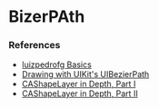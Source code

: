 # BizerPAth

### References
 - [luizpedrofg Basics](https://luizpedrofg.medium.com/b%C3%A9zier-fundaments-for-swift-e8be3eec22fd)
 - [Drawing with UIKit's UIBezierPath](https://luizpedrofg.medium.com/drawing-with-uikits-uibezierpath-d082d428f928)
 - [CAShapeLayer in Depth, Part I](https://web.archive.org/web/20210620182247/https://www.calayer.com/core-animation/2016/05/22/cashapelayer-in-depth.html)
 - [CAShapeLayer in Depth, Part II](https://web.archive.org/web/20210620183742/https://www.calayer.com/core-animation/2017/12/25/cashapelayer-in-depth-part-ii.html)
